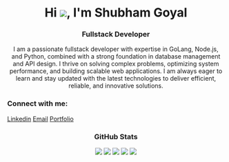 <h1 align="center">Hi <img src='https://user-images.githubusercontent.com/18350557/176309783-0785949b-9127-417c-8b55-ab5a4333674e.gif' />, I'm Shubham Goyal</h1>

<h3 align="center">Fullstack Developer</h3>

<div align="center">
  <p>I am a passionate fullstack developer with expertise in GoLang, Node.js, and Python, combined with a strong foundation in database management and API design. I thrive on solving complex problems, optimizing system performance, and building scalable web applications. I am always eager to learn and stay updated with the latest technologies to deliver efficient, reliable, and innovative solutions.</p>
</div>

<h3 align="left">Connect with me:</h3>
<p align="left">
<a href="https://linkedin.com/in/shubgoyal23" target="blank">Linkedin</a>
<a href="mailto:hello@shubhamgoyal.dev" target="blank">Email</a>
<a href="https://shubhamgoyal.dev" target="blank">Portfolio</a>
</p>


<div>
<h3 align="center">GitHub Stats</h3>
<p align="center">
<img src="http://github-profile-summary-cards.vercel.app/api/cards/profile-details?username=shubgoyal23&theme=aura">
<img src="http://github-profile-summary-cards.vercel.app/api/cards/most-commit-language?username=shubgoyal23&theme=aura">
<img src="http://github-profile-summary-cards.vercel.app/api/cards/repos-per-language?username=shubgoyal23&theme=aura">
<img src="http://github-profile-summary-cards.vercel.app/api/cards/stats?username=shubgoyal23&theme=aura">
<img src="http://github-profile-summary-cards.vercel.app/api/cards/productive-time?username=shubgoyal23&theme=aura&utcOffset=8">
</p>
</div>
